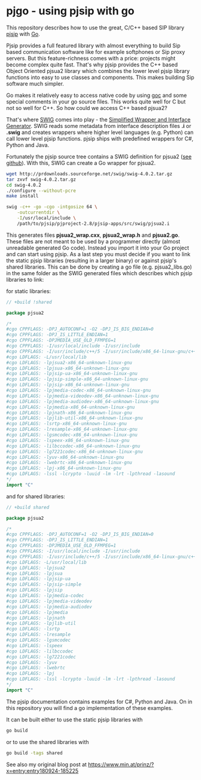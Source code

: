 # pjgo - using pjsip with go

This repository describes how to use the great, C/C++ based SIP library [pjsip](http://www.pjsip.org/) with [Go](https://golang.org/).

Pjsip provides a full featured library with almost everything to build Sip based communication software like for example softphones or Sip proxy servers. But this feature-richness comes with a price: projects might become complex quite fast. That's why pjsip provides the C++ based Object Oriented pjsua2 library which combines the lower level pjsip library functions into easy to use classes and components. This makes building Sip software much simpler.

Go makes it relatively easy to access native code by using [goc](https://golang.org/cmd/cgo/) and some special comments in your go source files. This works quite well for C but not so well for C++. So how could we access C++ based pjsua2?

That's where [SWIG](http://www.swig.org/) comes into play - the [Simplified Wrapper and Interface Generator](http://www.swig.org/). SWIG reads some metadata from interface description files **.i** or **.swig** and creates wrappers where higher level languages (e.g. Python) can call lower level pjsip functions. pjsip ships with predefined wrappers for C#, Python and Java.

Fortunately the pjsip source tree contains a SWIG definition for pjsua2 ([see github](https://github.com/pjsip/pjproject/tree/master/pjsip-apps/src/swig)). With this, SWIG can create a Go wrapper for pjsua2.

```sh
wget http://prdownloads.sourceforge.net/swig/swig-4.0.2.tar.gz
tar zxvf swig-4.0.2.tar.gz
cd swig-4.0.2
./configure --without-pcre
make install
```

```sh
swig -c++ -go -cgo -intgosize 64 \
    -outcurrentdir \
    -I/usr/local/include \
    /path/to/pjsip/pjproject-2.8/pjsip-apps/src/swig/pjsua2.i
```

This generates files **pjsua2_wrap.cxx**, **pjsua2_wrap.h** and **pjsua2.go**. These files are not meant to be used by a programmer directly (almost unreadable generated Go code). Instead you import it into your Go project and can start using pjsip. As a last step you must decide if you want to link the static pjsip libraries (resulting in a larger binary) or against pjsip's shared libraries. This can be done by creating a go file (e.g. pjsua2_libs.go) in the same folder as the SWIG generated files which describes which pjsip libraries to link:

for static libraries:
```go
// +build !shared

package pjsua2

/*
#cgo CPPFLAGS: -DPJ_AUTOCONF=1 -O2 -DPJ_IS_BIG_ENDIAN=0
#cgo CPPFLAGS: -DPJ_IS_LITTLE_ENDIAN=1
#cgo CPPFLAGS: -DPJMEDIA_USE_OLD_FFMPEG=1
#cgo CPPFLAGS: -I/usr/local/include -I/usr/include
#cgo CPPFLAGS: -I/usr/include/c++/5 -I/usr/include/x86_64-linux-gnu/c++/5
#cgo LDFLAGS: -L/usr/local/lib
#cgo LDFLAGS: -lpjsua2-x86_64-unknown-linux-gnu
#cgo LDFLAGS: -lpjsua-x86_64-unknown-linux-gnu
#cgo LDFLAGS: -lpjsip-ua-x86_64-unknown-linux-gnu
#cgo LDFLAGS: -lpjsip-simple-x86_64-unknown-linux-gnu
#cgo LDFLAGS: -lpjsip-x86_64-unknown-linux-gnu
#cgo LDFLAGS: -lpjmedia-codec-x86_64-unknown-linux-gnu
#cgo LDFLAGS: -lpjmedia-videodev-x86_64-unknown-linux-gnu
#cgo LDFLAGS: -lpjmedia-audiodev-x86_64-unknown-linux-gnu
#cgo LDFLAGS: -lpjmedia-x86_64-unknown-linux-gnu
#cgo LDFLAGS: -lpjnath-x86_64-unknown-linux-gnu
#cgo LDFLAGS: -lpjlib-util-x86_64-unknown-linux-gnu
#cgo LDFLAGS: -lsrtp-x86_64-unknown-linux-gnu
#cgo LDFLAGS: -lresample-x86_64-unknown-linux-gnu
#cgo LDFLAGS: -lgsmcodec-x86_64-unknown-linux-gnu
#cgo LDFLAGS: -lspeex-x86_64-unknown-linux-gnu
#cgo LDFLAGS: -lilbccodec-x86_64-unknown-linux-gnu
#cgo LDFLAGS: -lg7221codec-x86_64-unknown-linux-gnu
#cgo LDFLAGS: -lyuv-x86_64-unknown-linux-gnu
#cgo LDFLAGS: -lwebrtc-x86_64-unknown-linux-gnu
#cgo LDFLAGS: -lpj-x86_64-unknown-linux-gnu
#cgo LDFLAGS: -lssl -lcrypto -luuid -lm -lrt -lpthread -lasound
*/
import "C"
```

and for shared libraries:
```go
// +build shared

package pjsua2

/*
#cgo CPPFLAGS: -DPJ_AUTOCONF=1 -O2 -DPJ_IS_BIG_ENDIAN=0
#cgo CPPFLAGS: -DPJ_IS_LITTLE_ENDIAN=1
#cgo CPPFLAGS: -DPJMEDIA_USE_OLD_FFMPEG=1
#cgo CPPFLAGS: -I/usr/local/include -I/usr/include
#cgo CPPFLAGS: -I/usr/include/c++/5 -I/usr/include/x86_64-linux-gnu/c++/5
#cgo LDFLAGS: -L/usr/local/lib
#cgo LDFLAGS: -lpjsua2
#cgo LDFLAGS: -lpjsua
#cgo LDFLAGS: -lpjsip-ua
#cgo LDFLAGS: -lpjsip-simple
#cgo LDFLAGS: -lpjsip
#cgo LDFLAGS: -lpjmedia-codec
#cgo LDFLAGS: -lpjmedia-videodev
#cgo LDFLAGS: -lpjmedia-audiodev
#cgo LDFLAGS: -lpjmedia
#cgo LDFLAGS: -lpjnath
#cgo LDFLAGS: -lpjlib-util
#cgo LDFLAGS: -lsrtp
#cgo LDFLAGS: -lresample
#cgo LDFLAGS: -lgsmcodec
#cgo LDFLAGS: -lspeex
#cgo LDFLAGS: -lilbccodec
#cgo LDFLAGS: -lg7221codec
#cgo LDFLAGS: -lyuv
#cgo LDFLAGS: -lwebrtc
#cgo LDFLAGS: -lpj
#cgo LDFLAGS: -lssl -lcrypto -luuid -lm -lrt -lpthread -lasound
*/
import "C"
```

The pjsip documentation contains examples for C#, Python and Java. On in this repository you will find a go implementation of these examples.

It can be built either to use the static pjsip libraries with
```sh
go build
```
or to use the shared libraries with
```sh
go build -tags shared
```

See also my original blog post at https://www.min.at/prinz/?x=entry:entry180924-185225
